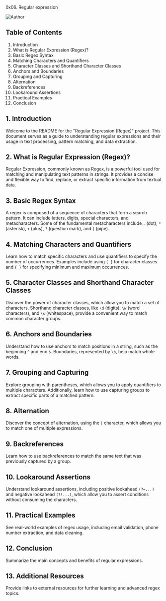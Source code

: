 0x06. Regular expression

![Author](https://img.shields.io/badge/Author-AzukaUteh-blue.svg)

## Table of Contents
1. Introduction
2. What is Regular Expression (Regex)?
3. Basic Regex Syntax
4. Matching Characters and Quantifiers
5. Character Classes and Shorthand Character Classes
6. Anchors and Boundaries
7. Grouping and Capturing
8. Alternation
9. Backreferences
10. Lookaround Assertions
11. Practical Examples
12. Conclusion

## 1. Introduction
Welcome to the README for the "Regular Expression (Regex)" project. This document serves as a guide to understanding regular expressions and their usage in text processing, pattern matching, and data extraction.

## 2. What is Regular Expression (Regex)?
Regular Expression, commonly known as Regex, is a powerful tool used for matching and manipulating text patterns in strings. It provides a concise and flexible way to find, replace, or extract specific information from textual data.

## 3. Basic Regex Syntax
A regex is composed of a sequence of characters that form a search pattern. It can include letters, digits, special characters, and metacharacters. Some of the fundamental metacharacters include `.` (dot), `*` (asterisk), `+` (plus), `?` (question mark), and `|` (pipe).

## 4. Matching Characters and Quantifiers
Learn how to match specific characters and use quantifiers to specify the number of occurrences. Examples include using `[ ]` for character classes and `{ }` for specifying minimum and maximum occurrences.

## 5. Character Classes and Shorthand Character Classes
Discover the power of character classes, which allow you to match a set of characters. Shorthand character classes, like `\d` (digits), `\w` (word characters), and `\s` (whitespace), provide a convenient way to match common character groups.

## 6. Anchors and Boundaries
Understand how to use anchors to match positions in a string, such as the beginning `^` and end `$`. Boundaries, represented by `\b`, help match whole words.

## 7. Grouping and Capturing
Explore grouping with parentheses, which allows you to apply quantifiers to multiple characters. Additionally, learn how to use capturing groups to extract specific parts of a matched pattern.

## 8. Alternation
Discover the concept of alternation, using the `|` character, which allows you to match one of multiple expressions.

## 9. Backreferences
Learn how to use backreferences to match the same text that was previously captured by a group.

## 10. Lookaround Assertions
Understand lookaround assertions, including positive lookahead `(?=...)` and negative lookahead `(?!...)`, which allow you to assert conditions without consuming the characters.

## 11. Practical Examples
See real-world examples of regex usage, including email validation, phone number extraction, and data cleaning.

## 12. Conclusion
Summarize the main concepts and benefits of regular expressions.

## 13. Additional Resources
Provide links to external resources for further learning and advanced regex topics.